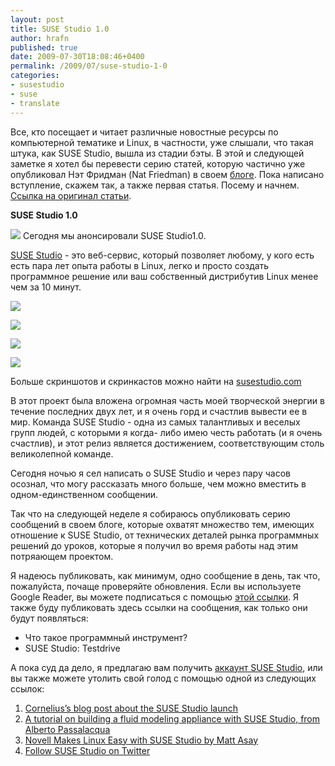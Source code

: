 ```yaml
---
layout: post
title: SUSE Studio 1.0
author: hrafn
published: true
date: 2009-07-30T18:08:46+0400
permalink: /2009/07/suse-studio-1-0
categories:
- susestudio
- suse
- translate
---
```


Все, кто посещает и читает различные новостные ресурсы по компьютерной
тематике и Linux, в частности, уже слышали, что такая штука, как SUSE Studio,
вышла из стадии бэты. В этой и следующей заметке я хотел бы перевести серию
статей, которую частично уже опубликовал Нэт Фридман (Nat Friedman) в своем
[блоге](http://nat.org/blog). Пока написано вступление, скажем так, а также
первая статья. Посему и начнем. [Ссылка на оригинал статьи](http://nat.org/blog/2009/07/suse-studio-10/).

<!--more-->

**SUSE Studio 1.0**

[![](/media/images/2009/07/30/hatchingout.png)](/media/images/2009/07/30/hatchingout.png)
Сегодня мы анонсировали SUSE Studio1.0.

[SUSE Studio](http://susestudio.com/) - это веб-сервис, который позволяет
любому, у кого есть есть пара лет опыта работы в Linux, легко и просто создать
программное решение или ваш собственный дистрибутив Linux менее чем за 10
минут.

[![](/media/images/2009/07/30/susestudio/screenshot1.png)](/media/images/2009/07/30/susestudio/screenshot1.png)

[![](/media/images/2009/07/30/susestudio/screenshot2.png)](/media/images/2009/07/30/susestudio/screenshot2.png)

[![](/media/images/2009/07/30/susestudio/screenshot3.png)](/media/images/2009/07/30/susestudio/screenshot3.png)

[![](/media/images/2009/07/30/susestudio/screenshot4.png)](/media/images/2009/07/30/susestudio/screenshot4.png)

Больше скриншотов и скринкастов можно найти на
[susestudio.com](http://susestudio.com/)

В этот проект была вложена огромная часть моей творческой энергии в течение
последних двух лет, и я очень горд и счастлив вывести ее в мир. Команда SUSE
Studio - одна из самых талантливых и веселых групп людей, с которыми я когда-
либо имею честь работать (и я очень счастлив), и этот релиз является
достижением, соответствующим столь великолепной команде.

Сегодня ночью я сел написать о SUSE Studio и через пару часов осознал, что
могу рассказать много больше, чем можно вместить в одном-единственном
сообщении.

Так что на следующей неделе я собираюсь опубликовать серию сообщений в своем
блоге, которые охватят множество тем, имеющих отношение к SUSE Studio, от
технических деталей рынка программных решений до уроков, которые я получил во
время работы над этим потряающем проектом.

Я надеюсь публиковать, как минимум, одно сообщение в день, так что,
пожалуйста, почаще проверяйте обновления. Если вы используете Google Reader,
вы можете подписаться с помощью [этой ссылки](http://www.google.com/reader/preview/*/feed/http://nat.org/blog/feed).
Я также буду публиковать здесь ссылки на сообщения, как только они будут
появляться:

  * Что такое программный инструмент?
  * SUSE Studio: Testdrive

А пока суд да дело, я предлагаю вам получить [аккаунт SUSE Studio](http://susestudio.com/), или вы также можете утолить свой голод с
помощью одной из следующих ссылок:

  1. [Cornelius’s blog post about the SUSE Studio launch](http://blog.cornelius-schumacher.de/2009/07/suse-studio-launch.html)
  2. [A tutorial on building a fluid modeling appliance with SUSE Studio, from Alberto Passalacqua](http://files.getdropbox.com/u/659842/Blog/openSUSE/StudioOpenFOAM.pdf)
  3. [Novell Makes Linux Easy with SUSE Studio by Matt Asay](http://news.cnet.com/8301-13505_3-10297225-16.html?tag=mncol;title)
  4. [Follow SUSE Studio on Twitter](http://twitter.com/susestudio)

